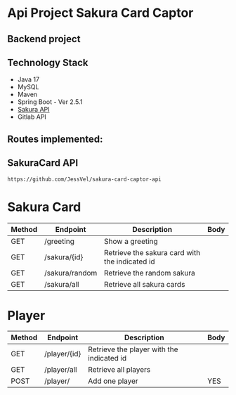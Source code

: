 # Api Project Sakura Card Captor
## Backend project

## Technology Stack
- Java 17
- MySQL
- Maven
- Spring Boot - Ver 2.5.1
- [Sakura API](https://github.com/JessVel/sakura-card-captor-api)
- Gitlab API


## Routes implemented:

## SakuraCard API

```
https://github.com/JessVel/sakura-card-captor-api
```

# Sakura Card
| Method | Endpoint       | Description                                         | Body                          |
| ------ |----------------|-----------------------------------------------------| ----------------------------- |
| GET    | /greeting      | Show a greeting                                     |                               |
| GET    | /sakura/{id}   | Retrieve the sakura card with the indicated id      |                               |
| GET    | /sakura/random | Retrieve the random sakura |                               |
| GET    | /sakura/all    | Retrieve all sakura cards                           |                               |

# Player
| Method | Endpoint  | Description                               | Body |
|--------|-----------|-------------------------------------------|------|
| GET    | /player/{id} | Retrieve the player with the indicated id |      |
| GET    | /player/all | Retrieve all players                      |      |
| POST   | /player/  | Add one player             | YES  |
